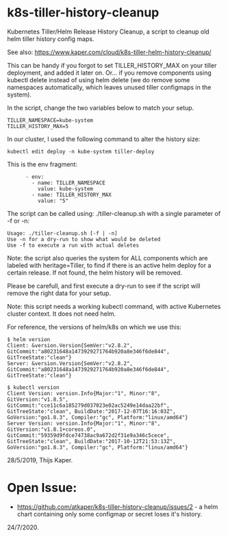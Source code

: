 # k8s-tiller-history-cleanup

Kubernetes Tiller/Helm Release History Cleanup, a script to cleanup old helm tiller history config maps.

See also: https://www.kaper.com/cloud/k8s-tiller-helm-history-cleanup/

This can be handy if you forgot to set TILLER_HISTORY_MAX on your tiller deployment, and added it later on.
Or... if you remove components using kubectl delete instead of using helm delete (we do remove some namespaces
automatically, which leaves unused tiller configmaps in the system).

In the script, change the two variables below to match your setup.
```
TILLER_NAMESPACE=kube-system
TILLER_HISTORY_MAX=5
```

In our cluster, I used the following command to alter the history size:
```
kubectl edit deploy -n kube-system tiller-deploy
```

This is the env fragment:
```
      - env:
        - name: TILLER_NAMESPACE
          value: kube-system
        - name: TILLER_HISTORY_MAX
          value: "5"
```

The script can be called using: ./tiller-cleanup.sh with a single parameter of -f or -n:
```
Usage: ./tiller-cleanup.sh [-f | -n]
Use -n for a dry-run to show what would be deleted
Use -f to execute a run with actual deletes
```

Note: the script also queries the system for ALL components which are labeled with heritage=Tiller,
to find if there is an active helm deploy for a certain release. If not found, the helm history
will be removed.

Please be carefull, and first execute a dry-run to see if the script will remove the right
data for your setup.

Note: this script needs a working kubectl command, with active Kubernetes cluster context. It does not need helm.

For reference, the versions of helm/k8s on which we use this:
```
$ helm version
Client: &version.Version{SemVer:"v2.8.2", GitCommit:"a80231648a1473929271764b920a8e346f6de844", GitTreeState:"clean"}
Server: &version.Version{SemVer:"v2.8.2", GitCommit:"a80231648a1473929271764b920a8e346f6de844", GitTreeState:"clean"}

$ kubectl version
Client Version: version.Info{Major:"1", Minor:"8", GitVersion:"v1.8.5", GitCommit:"cce11c6a185279d037023e02ac5249e14daa22bf", GitTreeState:"clean", BuildDate:"2017-12-07T16:16:03Z", GoVersion:"go1.8.3", Compiler:"gc", Platform:"linux/amd64"}
Server Version: version.Info{Major:"1", Minor:"8", GitVersion:"v1.8.1+coreos.0", GitCommit:"59359d9fdce74738ac9a672d2f31e9a346c5cece", GitTreeState:"clean", BuildDate:"2017-10-12T21:53:13Z", GoVersion:"go1.8.3", Compiler:"gc", Platform:"linux/amd64"}
```


28/5/2019, Thijs Kaper.

# Open Issue:

  * https://github.com/atkaper/k8s-tiller-history-cleanup/issues/2 - a helm chart containing only some configmap or secret loses it's history.

24/7/2020.

